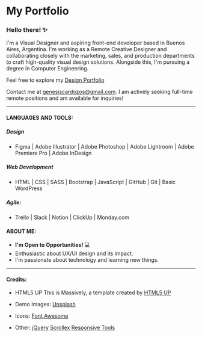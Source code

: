 # My Portfolio

### Hello there! ✨
I'm a Visual Designer and aspiring front-end developer based in Buenos Aires, Argentina.
I'm working as a Remote Creative Designer and collaborating closely with the marketing, sales, and production departments to craft high-quality visual design solutions. Alongside this, I'm pursuing a degree in Computer Engineering.

Feel free to explore my [Design Portfolio](https://genesiscardozo.com/)

Contact me at genesiscardozos@gmail.com. I am actively seeking full-time remote positions and am available for inquiries!
___

#### LANGUAGES AND TOOLS:

##### Design

- Figma | Adobe Illustrator | Adobe Photoshop | Adobe Lightroom | Adobe Premiere Pro | Adobe InDesign

##### Web Development

- HTML | CSS | SASS | Bootstrap | JavaScript | GitHub | Git | Basic WordPress

##### Agile:

- Trello | Slack | Notion | ClickUp | Monday.com 

#### ABOUT ME: 
- **I'm Open to Opportunities!** 💻
- Enthusiastic about UX/UI design and its impact.
- I'm passionate about technology and learning new things.

___

#### Credits:

- HTML5 UP 
        This is Massively, a template created by [HTML5 UP](html5up.net)

- Demo Images:
        [Unsplash](https://unsplash.com/)

- Icons:
	    [Font Awesome](fontawesome.io)

- Other:
	    [jQuery](jquery.com)
	    [Scrollex](github.com/ajlkn/jquery.scrollex)
	    [Responsive Tools](github.com/ajlkn/responsive-tools)
